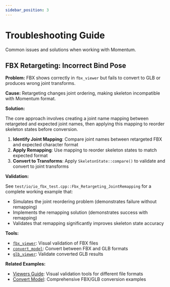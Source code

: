```yaml
---
sidebar_position: 3
---
```


# Troubleshooting Guide

Common issues and solutions when working with Momentum.

## FBX Retargeting: Incorrect Bind Pose

**Problem:** FBX shows correctly in `fbx_viewer` but fails to convert to GLB or produces wrong joint transforms.

**Cause:** Retargeting changes joint ordering, making skeleton incompatible with Momentum format.

**Solution:**

The core approach involves creating a joint name mapping between retargeted and expected joint names, then applying this mapping to reorder skeleton states before conversion.

1. **Identify Joint Mapping**: Compare joint names between retargeted FBX and expected character format
2. **Apply Remapping**: Use mapping to reorder skeleton states to match expected format
3. **Convert to Transforms**: Apply `SkeletonState::compare()` to validate and convert to joint transforms

**Validation:**

See `test/io/io_fbx_test.cpp::Fbx_Retargeting_JointRemapping` for a complete working example that:
- Simulates the joint reordering problem (demonstrates failure without remapping)
- Implements the remapping solution (demonstrates success with remapping)
- Validates that remapping significantly improves skeleton state accuracy

**Tools:**
- [`fbx_viewer`](../03_examples/01_viewers.md#fbx-viewer): Visual validation of FBX files
- [`convert_model`](../03_examples/03_convert_model.md): Convert between FBX and GLB formats
- [`glb_viewer`](../03_examples/01_viewers.md#glb-viewer): Validate converted GLB results

**Related Examples:**
- [Viewers Guide](../03_examples/01_viewers.md): Visual validation tools for different file formats
- [Convert Model](../03_examples/03_convert_model.md): Comprehensive FBX/GLB conversion examples
